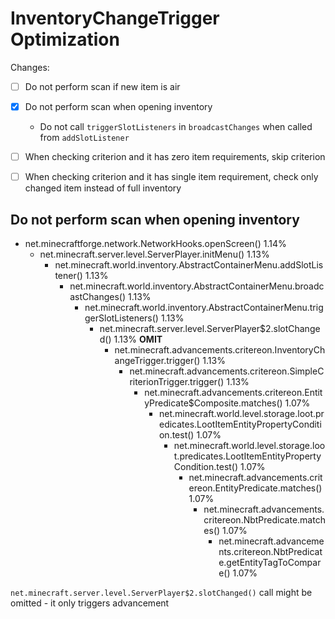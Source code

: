 # InventoryChangeTrigger Optimization

Changes:

* [ ] Do not perform scan if new item is air
* [x] Do not perform scan when opening inventory
  * Do not call `triggerSlotListeners` in `broadcastChanges` when called from `addSlotListener`
* [ ] When checking criterion and it has zero item requirements, skip criterion
* [ ] When checking criterion and it has single item requirement, check only changed item instead of full inventory


## Do not perform scan when opening inventory

* net.minecraftforge.network.NetworkHooks.openScreen() 1.14%
  * net.minecraft.server.level.ServerPlayer.initMenu() 1.13%
    * net.minecraft.world.inventory.AbstractContainerMenu.addSlotListener() 1.13%
      * net.minecraft.world.inventory.AbstractContainerMenu.broadcastChanges() 1.13%
        * net.minecraft.world.inventory.AbstractContainerMenu.triggerSlotListeners() 1.13%
          * net.minecraft.server.level.ServerPlayer$2.slotChanged() 1.13% **OMIT**
            * net.minecraft.advancements.critereon.InventoryChangeTrigger.trigger() 1.13%
              * net.minecraft.advancements.critereon.SimpleCriterionTrigger.trigger() 1.13%
                * net.minecraft.advancements.critereon.EntityPredicate$Composite.matches() 1.07%
                  * net.minecraft.world.level.storage.loot.predicates.LootItemEntityPropertyCondition.test() 1.07%
                    * net.minecraft.world.level.storage.loot.predicates.LootItemEntityPropertyCondition.test() 1.07%
                      * net.minecraft.advancements.critereon.EntityPredicate.matches() 1.07%
                        * net.minecraft.advancements.critereon.NbtPredicate.matches() 1.07%
                          * net.minecraft.advancements.critereon.NbtPredicate.getEntityTagToCompare() 1.07%

`net.minecraft.server.level.ServerPlayer$2.slotChanged()` call might be omitted - it only triggers advancement